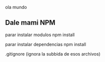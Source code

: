 ola mundo 

## Dale mami NPM

parar instalar modulos npm install <Nombre>

parar instalar dependencias npm install 

.gitignore (ignora la subbida de esos archivos)